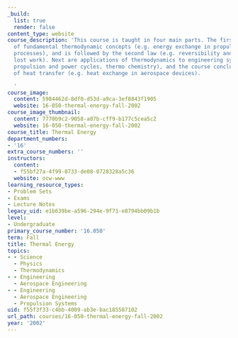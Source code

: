 ```yaml
---
_build:
  list: true
  render: false
content_type: website
course_description: 'This course is taught in four main parts. The first is a review
  of fundamental thermodynamic concepts (e.g. energy exchange in propulsion and power
  processes), and is followed by the second law (e.g. reversibility and irreversibility,
  lost work). Next are applications of thermodynamics to engineering systems (e.g.
  propulsion and power cycles, thermo chemistry), and the course concludes with fundamentals
  of heat transfer (e.g. heat exchange in aerospace devices).

  '
course_image:
  content: 5984462d-8df0-d53d-a9ca-3ef8843f1905
  website: 16-050-thermal-energy-fall-2002
course_image_thumbnail:
  content: 7770b9c2-9058-a07b-cff9-b177c5cea5c2
  website: 16-050-thermal-energy-fall-2002
course_title: Thermal Energy
department_numbers:
- '16'
extra_course_numbers: ''
instructors:
  content:
  - f55bf27a-4f99-0733-de08-0728328a5c36
  website: ocw-www
learning_resource_types:
- Problem Sets
- Exams
- Lecture Notes
legacy_uid: e1b639be-a596-294e-9f71-e8794bb09b1b
level:
- Undergraduate
primary_course_number: '16.050'
term: Fall
title: Thermal Energy
topics:
- - Science
  - Physics
  - Thermodynamics
- - Engineering
  - Aerospace Engineering
- - Engineering
  - Aerospace Engineering
  - Propulsion Systems
uid: f55f3f33-c4bb-4009-ab3e-bac185587102
url_path: courses/16-050-thermal-energy-fall-2002
year: '2002'
---
```

